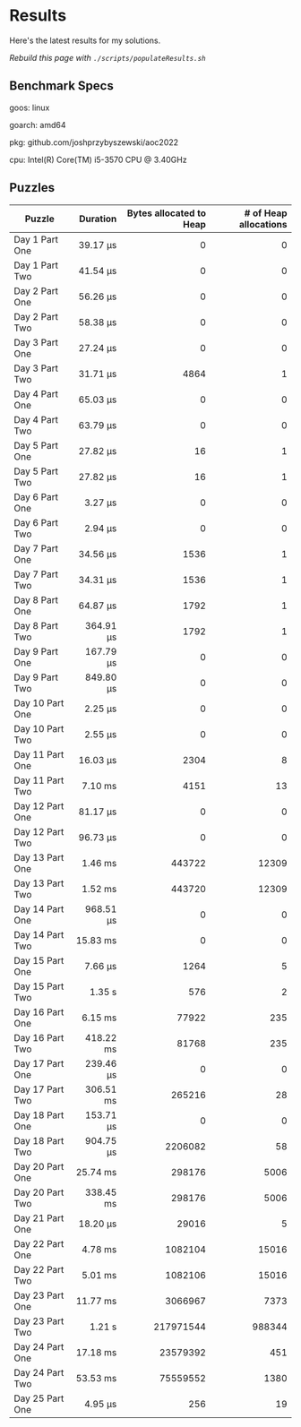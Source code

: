 # Results

Here's the latest results for my solutions.

_Rebuild this page with `./scripts/populateResults.sh`_

## Benchmark Specs

goos: linux

goarch: amd64

pkg: github.com/joshprzybyszewski/aoc2022

cpu: Intel(R) Core(TM) i5-3570 CPU @ 3.40GHz


## Puzzles

|Puzzle|Duration|Bytes allocated to Heap|# of Heap allocations|
|-|-:|-:|-:|
|Day 1 Part One|39.17 µs|0|0|
|Day 1 Part Two|41.54 µs|0|0|
|Day 2 Part One|56.26 µs|0|0|
|Day 2 Part Two|58.38 µs|0|0|
|Day 3 Part One|27.24 µs|0|0|
|Day 3 Part Two|31.71 µs|4864|1|
|Day 4 Part One|65.03 µs|0|0|
|Day 4 Part Two|63.79 µs|0|0|
|Day 5 Part One|27.82 µs|16|1|
|Day 5 Part Two|27.82 µs|16|1|
|Day 6 Part One|3.27 µs|0|0|
|Day 6 Part Two|2.94 µs|0|0|
|Day 7 Part One|34.56 µs|1536|1|
|Day 7 Part Two|34.31 µs|1536|1|
|Day 8 Part One|64.87 µs|1792|1|
|Day 8 Part Two|364.91 µs|1792|1|
|Day 9 Part One|167.79 µs|0|0|
|Day 9 Part Two|849.80 µs|0|0|
|Day 10 Part One|2.25 µs|0|0|
|Day 10 Part Two|2.55 µs|0|0|
|Day 11 Part One|16.03 µs|2304|8|
|Day 11 Part Two|7.10 ms|4151|13|
|Day 12 Part One|81.17 µs|0|0|
|Day 12 Part Two|96.73 µs|0|0|
|Day 13 Part One|1.46 ms|443722|12309|
|Day 13 Part Two|1.52 ms|443720|12309|
|Day 14 Part One|968.51 µs|0|0|
|Day 14 Part Two|15.83 ms|0|0|
|Day 15 Part One|7.66 µs|1264|5|
|Day 15 Part Two|1.35 s|576|2|
|Day 16 Part One|6.15 ms|77922|235|
|Day 16 Part Two|418.22 ms|81768|235|
|Day 17 Part One|239.46 µs|0|0|
|Day 17 Part Two|306.51 ms|265216|28|
|Day 18 Part One|153.71 µs|0|0|
|Day 18 Part Two|904.75 µs|2206082|58|
|Day 20 Part One|25.74 ms|298176|5006|
|Day 20 Part Two|338.45 ms|298176|5006|
|Day 21 Part One|18.20 µs|29016|5|
|Day 22 Part One|4.78 ms|1082104|15016|
|Day 22 Part Two|5.01 ms|1082106|15016|
|Day 23 Part One|11.77 ms|3066967|7373|
|Day 23 Part Two|1.21 s|217971544|988344|
|Day 24 Part One|17.18 ms|23579392|451|
|Day 24 Part Two|53.53 ms|75559552|1380|
|Day 25 Part One|4.95 µs|256|19|
